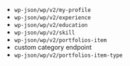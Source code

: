 - `wp-json/wp/v2/my-profile`
- `wp-json/wp/v2/experience`
- `wp-json/wp/v2/education`
- `wp-json/wp/v2/skill`
- `wp-json/wp/v2/portfolios-item`
- custom category endpoint
- `wp-json/wp/v2/portfolios-item-type`
